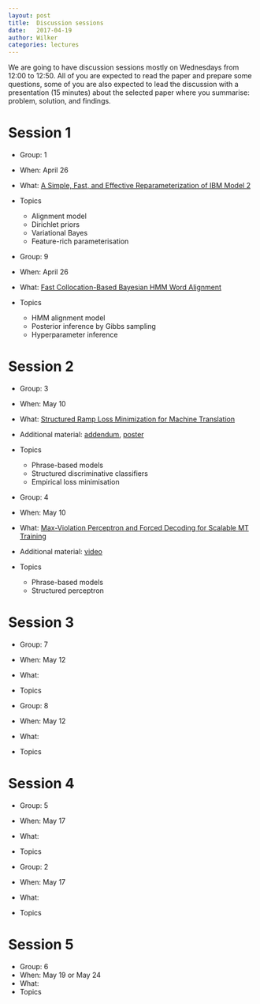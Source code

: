 ```yaml
---
layout: post
title:  Discussion sessions
date:   2017-04-19
author: Wilker
categories: lectures
---
```


We are going to have discussion sessions mostly on Wednesdays from 12:00 to 12:50.
All of you are expected to read the paper and prepare some questions, some of you are also expected to lead the discussion with a presentation (15 minutes) about the selected paper where you summarise: problem, solution, and findings.


# Session 1

* Group: 1
* When: April 26
* What: [A Simple, Fast, and Effective Reparameterization of IBM Model 2](http://www.aclweb.org/anthology/N13-1073.pdf)
* Topics
    * Alignment model
    * Dirichlet priors
    * Variational Bayes
    * Feature-rich parameterisation


* Group: 9
* When: April 26
* What: [Fast Collocation-Based Bayesian HMM Word Alignment](http://www.aclweb.org/anthology/C/C16/C16-1296.pdf)
* Topics
    * HMM alignment model
    * Posterior inference by Gibbs sampling
    * Hyperparameter inference


# Session 2

* Group: 3
* When: May 10
* What: [Structured Ramp Loss Minimization for Machine Translation](http://www.aclweb.org/anthology/N/N12/N12-1023.pdf) 
* Additional material: [addendum](http://ttic.uchicago.edu/~kgimpel/papers/gimpel+smith.naacl12.addendum.pdf), [poster](http://ttic.uchicago.edu/~kgimpel/talks/gimpel+smith.naacl12.poster.pdf)
* Topics
    * Phrase-based models
    * Structured discriminative classifiers
    * Empirical loss minimisation

* Group: 4
* When: May 10 
* What: [Max-Violation Perceptron and Forced Decoding for Scalable MT Training](http://www.aclweb.org/anthology/D13-1112) 
* Additional material: [video](https://www.youtube.com/watch?v=tn7ljLXvMzg)
* Topics
    * Phrase-based models
    * Structured perceptron


# Session 3

* Group: 7
* When: May 12 
* What: 
* Topics

* Group: 8
* When: May 12
* What: 
* Topics


# Session 4

* Group: 5
* When: May 17
* What: 
* Topics

* Group: 2
* When: May 17
* What: 
* Topics


# Session 5

* Group: 6
* When: May 19 or May 24
* What: 
* Topics

